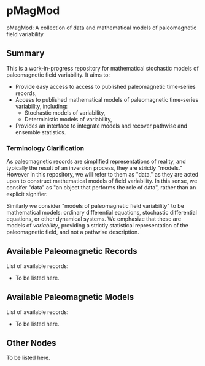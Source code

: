 # pMagMod
pMagMod: A collection of data and mathematical models of paleomagnetic field variability

## Summary

This is a work-in-progress repository for mathematical stochastic models of paleomagnetic field variability. It aims to:
 - Provide easy access to access to published paleomagnetic time-series records,
 - Access to published mathematical models of paleomagnetic time-series variability, including:
   - Stochastic models of variability,
   - Deterministic models of variability,
 - Provides an interface to integrate models and recover pathwise and ensemble statistics.

### Terminology Clarification

As paleomagnetic records are simplified representations of reality, and typically the result of an inversion process, they are strictly "models." However in this repository, we will refer to them as "data," as they are acted upon to construct mathematical models of field variability. In this sense, we consifer "data" as "an object that performs the role of data", rather than an explicit signifier.

Similarly we consider "models of paleomagnetic field variability" to be mathematical models: ordinary differential equations, stochastic differential equations, or other dynamical systems. We emphasize that these are models of *variability*, providing a strictly statistical representation of the paleomagnetic field, and not a pathwise description.

## Available Paleomagnetic Records

List of available records:
 - To be listed here.

## Available Paleomagnetic Models

List of available records:
 - To be listed here.

## Other Nodes

To be listed here.

